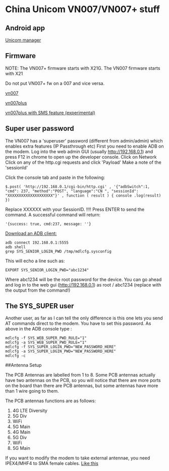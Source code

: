 # China Unicom VN007/VN007+ stuff

## Android app 
[Unicom manager](/android)

## Firmware 

NOTE: The VN007+ firmware starts with X21G. 
      The VN007  firmware starts with X21 

Do not put VN007+ fw on a 007 and vice versa. 

[vn007](/fw/007)

[vn007plus](/fw/plus)

[vn007plus with SMS feature (experimental)](/fw/plus/X21G_1.12.5_IDU_1810_UN2020C_20220222_VN007_1.15UP_update.bin)

## Super user password 

The VN007 has a 'superuser' password (different from admin/admin) which enables extra features (IP Passthrough etc) 
First you need to enable ADB on the modem. Log into the web admin GUI (usually http://192.168.0.1) and press F12 in chrome to open up the developer console. 
Click on Network
Click on any of the http.cgi requests and click 'Payload' 
Make a note of the 'sessionId' 

Click the console tab and paste in the following:
```
$.post( 'http://192.168.0.1/cgi-bin/http.cgi' , '{"adbSwitch":1, "cmd": 237, "method":"POST", "language":"CN ", "sessionId": "XXXXXXXXXXXXXXXXXXXX"}' , function ( result ) { console .log(result) })
```  
Replace XXXXXX with your SessionID. !!!!
Press ENTER to send the command. 
A successful command will return: 

```'{success: true, cmd:237, message: ''} ```

[Download an ADB client:](https://www.xda-developers.com/install-adb-windows-macos-linux/)


```
adb connect 192.168.0.1:5555
adb shell
grep SYS_SENIOR_LOGIN_PWD /tmp/mdlcfg.sysconfig
```
This will echo a line such as: 

```EXPORT SYS_SENIOR_LOGIN_PWD="abc1234"```

Where abc1234 will be the root password for the device. You can go ahead and log in to the web gui (http://192.168.0.1) as root / abc1234 (replace with the output from the command!)


## The SYS_SUPER user 

Another user, as far as I can tell the only difference is this one lets you send AT commands direct to the modem. 
You have to set this password. As above in the ADB console type : 
```
mdlcfg -f SYS_WEB_SUPER_PWD_RULE="1"
mdlcfg -a SYS_WEB_SUPER_PWD_RULE="1"
mdlcfg -f SYS_SUPER_LOGIN_PWD="NEW_PASSWORD_HERE"
mdlcfg -a SYS_SUPER_LOGIN_PWD="NEW_PASSWORD_HERE"
mdlcfg -c
```


##Antenna Setup

The PCB Antennas are labelled from 1 to 8. Some PCB antennas actually have two antennas on the PCB, so you will notice
that there are more ports on the board than there are PCB antennas, but some antennas have more than 1 wire going to them.

The PCB antennas functions are as follows:

1. 4G LTE Diversity
2. 5G Div
3. WiFi  
4. 5G Main
5. 4G Main 
6. 5G Div
7. WiFi
8. 5G Main 

If you want to modify the modem to take external antennae, you need IPEX4/MHF4 to SMA female cables. 
[Like this](https://www.amazon.co.uk/gp/product/B07T977771)


